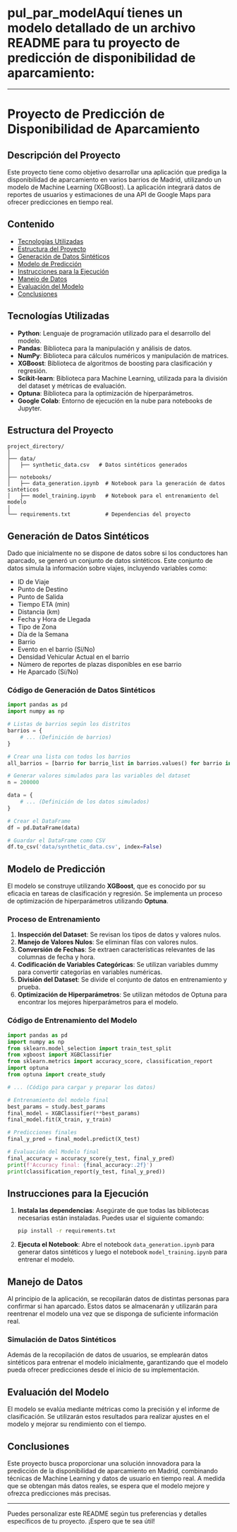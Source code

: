 # pul_par_modelAquí tienes un modelo detallado de un archivo README para tu proyecto de predicción de disponibilidad de aparcamiento:

---

# Proyecto de Predicción de Disponibilidad de Aparcamiento

## Descripción del Proyecto

Este proyecto tiene como objetivo desarrollar una aplicación que prediga la disponibilidad de aparcamiento en varios barrios de Madrid, utilizando un modelo de Machine Learning (XGBoost). La aplicación integrará datos de reportes de usuarios y estimaciones de una API de Google Maps para ofrecer predicciones en tiempo real.

## Contenido

- [Tecnologías Utilizadas](#tecnologías-utilizadas)
- [Estructura del Proyecto](#estructura-del-proyecto)
- [Generación de Datos Sintéticos](#generación-de-datos-sintéticos)
- [Modelo de Predicción](#modelo-de-predicción)
- [Instrucciones para la Ejecución](#instrucciones-para-la-ejecución)
- [Manejo de Datos](#manejo-de-datos)
- [Evaluación del Modelo](#evaluación-del-modelo)
- [Conclusiones](#conclusiones)

## Tecnologías Utilizadas

- **Python**: Lenguaje de programación utilizado para el desarrollo del modelo.
- **Pandas**: Biblioteca para la manipulación y análisis de datos.
- **NumPy**: Biblioteca para cálculos numéricos y manipulación de matrices.
- **XGBoost**: Biblioteca de algoritmos de boosting para clasificación y regresión.
- **Scikit-learn**: Biblioteca para Machine Learning, utilizada para la división del dataset y métricas de evaluación.
- **Optuna**: Biblioteca para la optimización de hiperparámetros.
- **Google Colab**: Entorno de ejecución en la nube para notebooks de Jupyter.

## Estructura del Proyecto

```
project_directory/
│
├── data/
│   ├── synthetic_data.csv   # Datos sintéticos generados
│
├── notebooks/
│   ├── data_generation.ipynb  # Notebook para la generación de datos sintéticos
│   ├── model_training.ipynb   # Notebook para el entrenamiento del modelo
│
└── requirements.txt           # Dependencias del proyecto
```

## Generación de Datos Sintéticos

Dado que inicialmente no se dispone de datos sobre si los conductores han aparcado, se generó un conjunto de datos sintéticos. Este conjunto de datos simula la información sobre viajes, incluyendo variables como:

- ID de Viaje
- Punto de Destino
- Punto de Salida
- Tiempo ETA (min)
- Distancia (km)
- Fecha y Hora de Llegada
- Tipo de Zona
- Día de la Semana
- Barrio
- Evento en el barrio (Sí/No)
- Densidad Vehicular Actual en el barrio
- Número de reportes de plazas disponibles en ese barrio
- He Aparcado (Sí/No)

### Código de Generación de Datos Sintéticos

```python
import pandas as pd
import numpy as np

# Listas de barrios según los distritos
barrios = {
    # ... (Definición de barrios)
}

# Crear una lista con todos los barrios
all_barrios = [barrio for barrio_list in barrios.values() for barrio in barrio_list]

# Generar valores simulados para las variables del dataset
n = 200000

data = {
    # ... (Definición de los datos simulados)
}

# Crear el DataFrame
df = pd.DataFrame(data)

# Guardar el DataFrame como CSV
df.to_csv('data/synthetic_data.csv', index=False)
```

## Modelo de Predicción

El modelo se construye utilizando **XGBoost**, que es conocido por su eficacia en tareas de clasificación y regresión. Se implementa un proceso de optimización de hiperparámetros utilizando **Optuna**.

### Proceso de Entrenamiento

1. **Inspección del Dataset**: Se revisan los tipos de datos y valores nulos.
2. **Manejo de Valores Nulos**: Se eliminan filas con valores nulos.
3. **Conversión de Fechas**: Se extraen características relevantes de las columnas de fecha y hora.
4. **Codificación de Variables Categóricas**: Se utilizan variables dummy para convertir categorías en variables numéricas.
5. **División del Dataset**: Se divide el conjunto de datos en entrenamiento y prueba.
6. **Optimización de Hiperparámetros**: Se utilizan métodos de Optuna para encontrar los mejores hiperparámetros para el modelo.

### Código de Entrenamiento del Modelo

```python
import pandas as pd
import numpy as np
from sklearn.model_selection import train_test_split
from xgboost import XGBClassifier
from sklearn.metrics import accuracy_score, classification_report
import optuna
from optuna import create_study

# ... (Código para cargar y preparar los datos)

# Entrenamiento del modelo final
best_params = study.best_params
final_model = XGBClassifier(**best_params)
final_model.fit(X_train, y_train)

# Predicciones finales
final_y_pred = final_model.predict(X_test)

# Evaluación del Modelo final
final_accuracy = accuracy_score(y_test, final_y_pred)
print(f'Accuracy final: {final_accuracy:.2f}')
print(classification_report(y_test, final_y_pred))
```

## Instrucciones para la Ejecución

1. **Instala las dependencias**: Asegúrate de que todas las bibliotecas necesarias están instaladas. Puedes usar el siguiente comando:
   ```bash
   pip install -r requirements.txt
   ```

2. **Ejecuta el Notebook**: Abre el notebook `data_generation.ipynb` para generar datos sintéticos y luego el notebook `model_training.ipynb` para entrenar el modelo.

## Manejo de Datos

Al principio de la aplicación, se recopilarán datos de distintas personas para confirmar si han aparcado. Estos datos se almacenarán y utilizarán para reentrenar el modelo una vez que se disponga de suficiente información real.

### Simulación de Datos Sintéticos

Además de la recopilación de datos de usuarios, se emplearán datos sintéticos para entrenar el modelo inicialmente, garantizando que el modelo pueda ofrecer predicciones desde el inicio de su implementación.

## Evaluación del Modelo

El modelo se evalúa mediante métricas como la precisión y el informe de clasificación. Se utilizarán estos resultados para realizar ajustes en el modelo y mejorar su rendimiento con el tiempo.

## Conclusiones

Este proyecto busca proporcionar una solución innovadora para la predicción de la disponibilidad de aparcamiento en Madrid, combinando técnicas de Machine Learning y datos de usuario en tiempo real. A medida que se obtengan más datos reales, se espera que el modelo mejore y ofrezca predicciones más precisas.

---

Puedes personalizar este README según tus preferencias y detalles específicos de tu proyecto. ¡Espero que te sea útil!